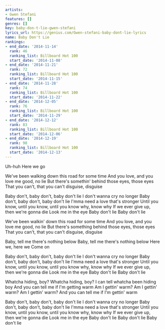 ```yaml
---
artists:
- Gwen Stefani
features: []
genres: []
key: baby-don-t-lie-gwen-stefani
lyrics_url: https://genius.com/Gwen-stefani-baby-dont-lie-lyrics
name: Baby Don't Lie
rankings:
- end_date: '2014-11-14'
  rank: 46
  ranking_list: Billboard Hot 100
  start_date: '2014-11-08'
- end_date: '2014-11-21'
  rank: 72
  ranking_list: Billboard Hot 100
  start_date: '2014-11-15'
- end_date: '2014-11-28'
  rank: 74
  ranking_list: Billboard Hot 100
  start_date: '2014-11-22'
- end_date: '2014-12-05'
  rank: 76
  ranking_list: Billboard Hot 100
  start_date: '2014-11-29'
- end_date: '2014-12-12'
  rank: 83
  ranking_list: Billboard Hot 100
  start_date: '2014-12-06'
- end_date: '2014-12-19'
  rank: 98
  ranking_list: Billboard Hot 100
  start_date: '2014-12-13'
---
```

Uh-huh
Here we go


We've been walking down this road for some time
And you love, and you love me good, no lie
But there's somethin' behind those eyes, those eyes
That you can't, that you can't disguise, disguise


Baby don't, baby don't, baby don't lie
I don't wanna cry no longer
Baby don't, baby don't, baby don't lie
I'mma need a love that's stronger
Until you know, until you know, until you know why, know why
If we ever give up, then we're gonna die
Look me in the eye
Baby don't lie
Baby don't lie


We've been walkin' down this road for some time
And you love, and you love me good, no lie
But there's something behind those eyes, those eyes
That you can't, that you can't disguise, disguise


Baby, tell me there's nothing below
Baby, tell me there's nothing below
Here we, here we
Come on


Baby don't, baby don't, baby don't lie
I don't wanna cry no longer
Baby don't, baby don't, baby don't lie
I'mma need a love that's stronger
Until you know, until you know, until you know why, know why
If we ever give up, then we're gonna die
Look me in the eye
Baby don't lie
Baby don't lie


Whatcha hiding, boy?
Whatcha hiding, boy?
I can tell whatcha been hiding boy
And you can tell me if I'm getting warm
Am I gettin' warm?
Am I gettin' warm?
Am I gettin' warm?
And you can tell me if I'm gettin' warm


Baby don't, baby don't, baby don't lie
I don't wanna cry no longer
Baby don't, baby don't, baby don't lie
I'mma need a love that's stronger
Until you know, until you know, until you know why, know why
If we ever give up, then we're gonna die
Look me in the eye
Baby don't lie
Baby don't lie
Baby don't lie
